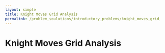 ```yaml
---
layout: simple
title: Knight Moves Grid Analysis
permalink: /problem_soulutions/introductory_problems/knight_moves_grid_analysis/
---
```


# Knight Moves Grid Analysis
